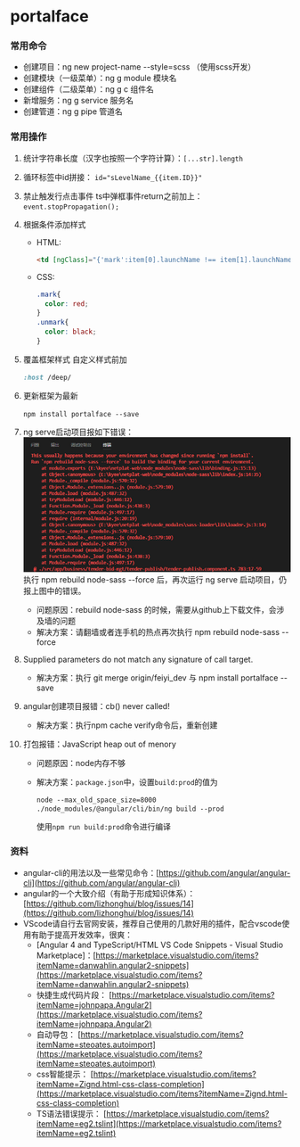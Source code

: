# portalface

### 常用命令

* 创建项目：ng new project-name --style=scss （使用scss开发）
* 创建模块（一级菜单）：ng g module 模块名
* 创建组件（二级菜单）：ng g c 组件名
* 新增服务：ng g service 服务名
* 创建管道：ng g pipe 管道名

### 常用操作

1. 统计字符串长度（汉字也按照一个字符计算）：`[...str].length`
2. 循环标签中id拼接：
   `id="sLevelName_{{item.ID}}"`
3. 禁止触发行点击事件
   ts中弹框事件return之前加上：
   `event.stopPropagation();`
4. 根据条件添加样式
   * HTML:
     ```html
     <td [ngClass]="{'mark':item[0].launchName !== item[1].launchName,'unmark':item[0].launchName === item[1].launchName}">{{item[0].launchName}}</td>
     ```
   * CSS:
     ```css
     .mark{
       color: red;
     }
     .unmark{
       color: black;
     }
     ```
5. 覆盖框架样式
     自定义样式前加 
   ```css
   :host /deep/
   ```
6. 更新框架为最新

   `npm install portalface --save`

7. ng serve启动项目报如下错误：
   ![](/Resources/images/kyee/portalface_1.jpeg)
     执行 npm rebuild node-sass --force 后，再次运行 ng serve 启动项目，仍报上图中的错误。
   * 问题原因：rebuild node-sass 的时候，需要从github上下载文件，会涉及墙的问题
   * 解决方案：请翻墙或者连手机的热点再次执行 npm rebuild node-sass --force
8. Supplied parameters do not match any signature of call target.
   * 解决方案：执行 git merge origin/feiyi\_dev 与 npm install portalface --save
9. angular创建项目报错：cb\(\) never called!
   * 解决方案：执行npm cache verify命令后，重新创建
10. 打包报错：JavaScript heap out of menory
    * 问题原因：node内存不够
    * 解决方案：`package.json`中，设置`build:prod`的值为
      ```
      node --max_old_space_size=8000 ./node_modules/@angular/cli/bin/ng build --prod
      ```

      使用`npm run build:prod`命令进行编译

### 资料

* angular-cli的用法以及一些常见命令：[https://github.com/angular/angular-cli](https://github.com/angular/angular-cli)
* angular的一个大致介绍（有助于形成知识体系）：[https://github.com/lizhonghui/blog/issues/14](https://github.com/lizhonghui/blog/issues/14)
* VScode请自行去官网安装，推荐自己使用的几款好用的插件，配合vscode使用有助于提高开发效率，很爽：
  * \[Angular 4 and TypeScript/HTML VS Code Snippets - Visual Studio Marketplace\]：[https://marketplace.visualstudio.com/items?itemName=danwahlin.angular2-snippets](https://marketplace.visualstudio.com/items?itemName=danwahlin.angular2-snippets)
  * 快捷生成代码片段：
    [https://marketplace.visualstudio.com/items?itemName=johnpapa.Angular2](https://marketplace.visualstudio.com/items?itemName=johnpapa.Angular2)
  * 自动导包：
    [https://marketplace.visualstudio.com/items?itemName=steoates.autoimport](https://marketplace.visualstudio.com/items?itemName=steoates.autoimport)
  * css智能提示：
    [https://marketplace.visualstudio.com/items?itemName=Zignd.html-css-class-completion](https://marketplace.visualstudio.com/items?itemName=Zignd.html-css-class-completion)
  * TS语法错误提示：
    [https://marketplace.visualstudio.com/items?itemName=eg2.tslint](https://marketplace.visualstudio.com/items?itemName=eg2.tslint)



